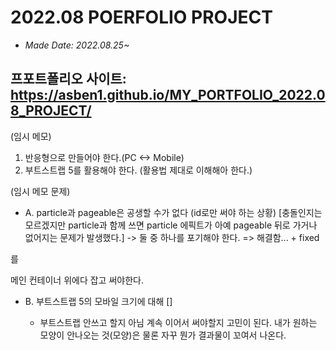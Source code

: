 # 2022.08 POERFOLIO PROJECT
- <i>Made Date: 2022.08.25~</i>

## 프포트폴리오 사이트: https://asben1.github.io/MY_PORTFOLIO_2022.08_PROJECT/

(임시 메모)
1. 반응형으로 만들어야 한다.(PC <-> Mobile)
2. 부트스트랩 5를 활용해야 한다. (활용법 제대로 이해해아 한다.)



(임시 메모 문제)
- A. particle과 pageable은 공생할 수가 없다 (id로만 써야 하는 상황)
  [충돌인지는 모르겠지만 particle과 함께 쓰면 particle 에픽트가 아예 pageable 뒤로 가거나 없어지는 문제가 발생했다.]
  -> 둘 중 하나를 포기해야 한다.
    => 해결함... + fixed
 <!-- <div id="particles-js"></div> -->를
 메인 컨테이너 위에다 잡고 써야한다.

- B. 부트스트랩 5의 모바일 크기에 대해
  []

  - 부트스트랩 안쓰고 할지 아님 계속 이어서 써야할지 고민이 된다.
  내가 원하는 모양이 안나오는 것(모양)은 물론 자꾸 뭔가 결과물이 꼬여서 나온다.
